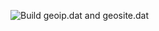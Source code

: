 ![Build geoip.dat and geosite.dat](https://github.com/owent/update-geoip-geosite/workflows/Build%20geoip.dat%20and%20geosite.dat/badge.svg)

